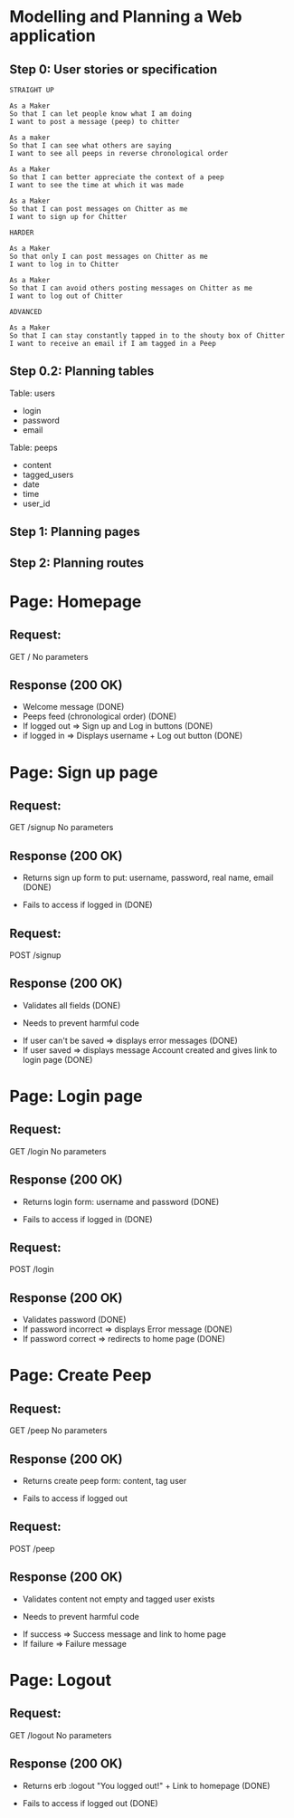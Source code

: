 # Modelling and Planning a Web application

## Step 0: User stories or specification

```
STRAIGHT UP

As a Maker
So that I can let people know what I am doing  
I want to post a message (peep) to chitter

As a maker
So that I can see what others are saying  
I want to see all peeps in reverse chronological order

As a Maker
So that I can better appreciate the context of a peep
I want to see the time at which it was made

As a Maker
So that I can post messages on Chitter as me
I want to sign up for Chitter

HARDER

As a Maker
So that only I can post messages on Chitter as me
I want to log in to Chitter

As a Maker
So that I can avoid others posting messages on Chitter as me
I want to log out of Chitter

ADVANCED

As a Maker
So that I can stay constantly tapped in to the shouty box of Chitter
I want to receive an email if I am tagged in a Peep
```

## Step 0.2: Planning tables

Table: users
- login
- password
- email

Table: peeps
- content
- tagged_users
- date
- time
- user_id

## Step 1: Planning pages

## Step 2: Planning routes

# Page: Homepage

## Request:
GET /
No parameters

## Response (200 OK)
- Welcome message (DONE)
- Peeps feed (chronological order) (DONE)
- If logged out => Sign up and Log in buttons (DONE)
- if logged in => Displays username + Log out button (DONE)

# Page: Sign up page

## Request:
GET /signup
No parameters

## Response (200 OK)
- Returns sign up form to put: username, password, real name, email (DONE)
* Fails to access if logged in (DONE)

## Request:
POST /signup

## Response (200 OK)
- Validates all fields (DONE)
* Needs to prevent harmful code
- If user can't be saved => displays error messages (DONE)
- If user saved => displays message Account created and gives link to login page  (DONE)

# Page: Login page

## Request:
GET /login
No parameters

## Response (200 OK)
- Returns login form: username and password (DONE)
* Fails to access if logged in (DONE)

## Request:
POST /login

## Response (200 OK)
- Validates password (DONE)
- If password incorrect => displays Error message (DONE)
- If password correct => redirects to home page (DONE)

# Page: Create Peep

## Request:
GET /peep
No parameters

## Response (200 OK)
- Returns create peep form: content, tag user
* Fails to access if logged out

## Request:
POST /peep

## Response (200 OK)
- Validates content not empty and tagged user exists
* Needs to prevent harmful code
- If success => Success message and link to home page
- If failure => Failure message

# Page: Logout

## Request:
GET /logout
No parameters

## Response (200 OK)
- Returns erb :logout "You logged out!" + Link to homepage (DONE)
* Fails to access if logged out (DONE)
